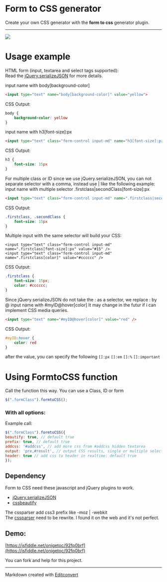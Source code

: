 # Form to CSS generator

Create your own CSS generator with the **form to css** generator plugin.

* * *

![](https://raw.githubusercontent.com/onigetoc/Form-To-CSS---jQuery-Plugin-form-to-CSS-generator/master/screenshot1.png)  

# Usage example

HTML form (input, textarea and select tags supported):  
Read the [jQuery.serializeJSON](https://github.com/marioizquierdo/jquery.serializeJSON) for more details.   

input name with body[background-color]
```html
<input type="text" name="body[background-color]" value="yellow">
```

CSS Output:

```css
body {
    background-color: yellow
}
```

input name with h3[font-size]:px
```html
<input type="text" class="form-control input-md" name="h3[font-size]:px" value="15" />
```

CSS Output:

```css
h3 {
    font-size: 15px
}
```

For multiple class or ID since we use jQuery.serializeJSON, you can not separate selector with a comma, instead use | like the following example: input name with multiple selector .firstclass|secondClass[font-size]:px
```html
<input type="text" class="form-control input-md" name=".firstclass|secondClass[font-size]:px" value="15" />
```

CSS Output:

```css
.firstclass, .secondClass {
    font-size: 15px
}
```


Multiple input with the same selector will build your CSS:
```
<input type="text" class="form-control input-md" name=".firstclass[font-size]:px" value="#15" />
<input type="text" class="form-control input-md" name=".firstclass[color]" value="#cccccc" /> 
``` 

CSS Output:

```css
.firstclass {
    font-size: 15px;
    color: #cccccc;
}
```

Since jQuery.serializeJSON do not take the : as a selector, we replace : by @ input name with #myID@hover[color]
It may change in the futur if i can implement CSS media queries.
```html
<input type="text" name="#myID@hover[color]" value="red" />
```

CSS Output:

```css
#myID:hover {
    color: red
}
```

after the value, you can specify the following 
`[]:px` `[]:em` `[]:%` `[]:important`

# Using FormtoCSS function

Call the function this way. You can use a Class, ID or form

```javascript 
$(".formClass").formtoCSS();
```

### With all options:

Example call:

```javascript
$(".formClass").formtoCSS({  
beautify: true, // default true  
prefix: true, // default true  
addcss: '#addcss', // add more css from #addcss hidden textarea  
output: 'pre,#result', // output CSS results, single or multiple selector(s)  
header: true // add css to header in realtime: default true  
});
```


## Dependency

Form to CSS need these javascript and jQuery plugins to work.

*   [jQuery.serializeJSON](https://github.com/marioizquierdo/jquery.serializeJSON)
*   [cssbeautify](https://github.com/senchalabs/cssbeautify)

The cssparser add css3 prefix like -moz | -webkit  
The [cssparser](https://github.com/onigetoc/Form-To-CSS---jQuery-Plugin-form-to-CSS-generator/blob/master/js/cssParser.js) need to be rewrite. I found it on the web and it's not perfect.

## Demo:

[https://jsfiddle.net/onigetoc/92fp0brf](https://jsfiddle.net/onigetoc/92fp0brf)

You can fork and help for this project.  

* * *

Markdown created with [Editconvert](http://editconvert.com/)
